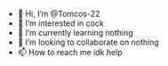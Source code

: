 - 👋 Hi, I’m @Tomcos-22
- 👀 I’m interested in cock
- 🌱 I’m currently learning nothing
- 💞️ I’m looking to collaborate on nothing
- 📫 How to reach me idk help

<!---
Tomcos-22/Tomcos-22 is a ✨ special ✨ repository because its `README.md` (this file) appears on your GitHub profile.
You can click the Preview link to take a look at your changes.
--->
